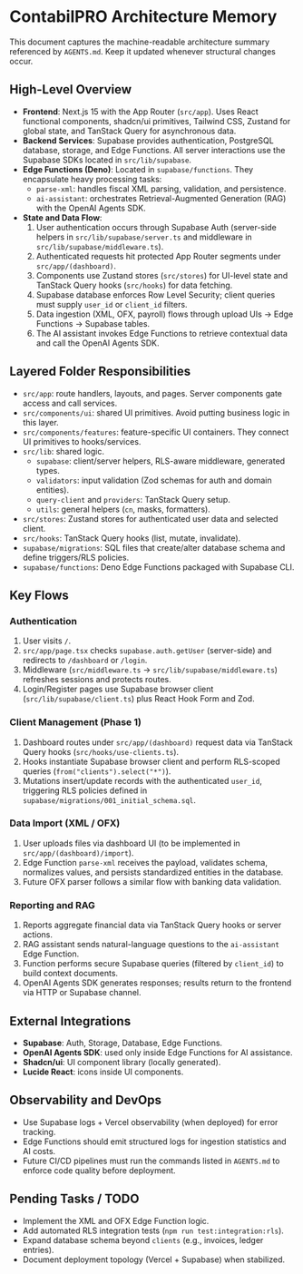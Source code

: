 # ContabilPRO Architecture Memory

This document captures the machine-readable architecture summary referenced by `AGENTS.md`. Keep it updated whenever structural changes occur.

## High-Level Overview

- **Frontend**: Next.js 15 with the App Router (`src/app`). Uses React functional components, shadcn/ui primitives, Tailwind CSS, Zustand for global state, and TanStack Query for asynchronous data.
- **Backend Services**: Supabase provides authentication, PostgreSQL database, storage, and Edge Functions. All server interactions use the Supabase SDKs located in `src/lib/supabase`.
- **Edge Functions (Deno)**: Located in `supabase/functions`. They encapsulate heavy processing tasks:
  - `parse-xml`: handles fiscal XML parsing, validation, and persistence.
  - `ai-assistant`: orchestrates Retrieval-Augmented Generation (RAG) with the OpenAI Agents SDK.
- **State and Data Flow**:
  1. User authentication occurs through Supabase Auth (server-side helpers in `src/lib/supabase/server.ts` and middleware in `src/lib/supabase/middleware.ts`).
  2. Authenticated requests hit protected App Router segments under `src/app/(dashboard)`.
  3. Components use Zustand stores (`src/stores`) for UI-level state and TanStack Query hooks (`src/hooks`) for data fetching.
  4. Supabase database enforces Row Level Security; client queries must supply `user_id` or `client_id` filters.
  5. Data ingestion (XML, OFX, payroll) flows through upload UIs -> Edge Functions -> Supabase tables.
  6. The AI assistant invokes Edge Functions to retrieve contextual data and call the OpenAI Agents SDK.

## Layered Folder Responsibilities

- `src/app`: route handlers, layouts, and pages. Server components gate access and call services.
- `src/components/ui`: shared UI primitives. Avoid putting business logic in this layer.
- `src/components/features`: feature-specific UI containers. They connect UI primitives to hooks/services.
- `src/lib`: shared logic.
  - `supabase`: client/server helpers, RLS-aware middleware, generated types.
  - `validators`: input validation (Zod schemas for auth and domain entities).
  - `query-client` and `providers`: TanStack Query setup.
  - `utils`: general helpers (`cn`, masks, formatters).
- `src/stores`: Zustand stores for authenticated user data and selected client.
- `src/hooks`: TanStack Query hooks (list, mutate, invalidate).
- `supabase/migrations`: SQL files that create/alter database schema and define triggers/RLS policies.
- `supabase/functions`: Deno Edge Functions packaged with Supabase CLI.

## Key Flows

### Authentication

1. User visits `/`.
2. `src/app/page.tsx` checks `supabase.auth.getUser` (server-side) and redirects to `/dashboard` or `/login`.
3. Middleware (`src/middleware.ts` -> `src/lib/supabase/middleware.ts`) refreshes sessions and protects routes.
4. Login/Register pages use Supabase browser client (`src/lib/supabase/client.ts`) plus React Hook Form and Zod.

### Client Management (Phase 1)

1. Dashboard routes under `src/app/(dashboard)` request data via TanStack Query hooks (`src/hooks/use-clients.ts`).
2. Hooks instantiate Supabase browser client and perform RLS-scoped queries (`from("clients").select("*")`).
3. Mutations insert/update records with the authenticated `user_id`, triggering RLS policies defined in `supabase/migrations/001_initial_schema.sql`.

### Data Import (XML / OFX)

1. User uploads files via dashboard UI (to be implemented in `src/app/(dashboard)/import`).
2. Edge Function `parse-xml` receives the payload, validates schema, normalizes values, and persists standardized entities in the database.
3. Future OFX parser follows a similar flow with banking data validation.

### Reporting and RAG

1. Reports aggregate financial data via TanStack Query hooks or server actions.
2. RAG assistant sends natural-language questions to the `ai-assistant` Edge Function.
3. Function performs secure Supabase queries (filtered by `client_id`) to build context documents.
4. OpenAI Agents SDK generates responses; results return to the frontend via HTTP or Supabase channel.

## External Integrations

- **Supabase**: Auth, Storage, Database, Edge Functions.
- **OpenAI Agents SDK**: used only inside Edge Functions for AI assistance.
- **Shadcn/ui**: UI component library (locally generated).
- **Lucide React**: icons inside UI components.

## Observability and DevOps

- Use Supabase logs + Vercel observability (when deployed) for error tracking.
- Edge Functions should emit structured logs for ingestion statistics and AI costs.
- Future CI/CD pipelines must run the commands listed in `AGENTS.md` to enforce code quality before deployment.

## Pending Tasks / TODO

- Implement the XML and OFX Edge Function logic.
- Add automated RLS integration tests (`npm run test:integration:rls`).
- Expand database schema beyond `clients` (e.g., invoices, ledger entries).
- Document deployment topology (Vercel + Supabase) when stabilized.
